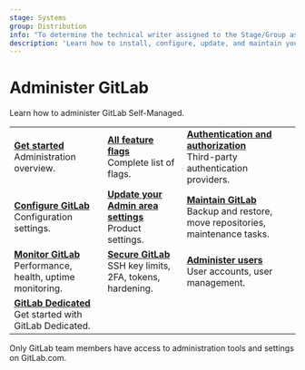 ```yaml
---
stage: Systems
group: Distribution
info: "To determine the technical writer assigned to the Stage/Group associated with this page, see https://handbook.gitlab.com/handbook/product/ux/technical-writing/#assignments"
description: 'Learn how to install, configure, update, and maintain your GitLab instance.'
---
```


# Administer GitLab

Learn how to administer GitLab Self-Managed.

| | | |
|--|--|--|
| [**Get started**](../administration/get_started.md)<br>Administration overview. | [**All feature flags**](../user/feature_flags.md)<br>Complete list of flags. | [**Authentication and authorization**](../administration/auth/index.md)<br>Third-party authentication providers. |
| [**Configure GitLab**](../administration/configure.md)<br>Configuration settings. | [**Update your Admin area settings**](../administration/settings/index.md)<br>Product settings. | [**Maintain GitLab**](../administration/operations/index.md)<br>Backup and restore, move repositories, maintenance tasks. |
| [**Monitor GitLab**](../administration/monitoring/index.md)<br>Performance, health, uptime monitoring. | [**Secure GitLab**](../security/index.md)<br>SSH key limits, 2FA, tokens, hardening. | [**Administer users**](../administration/administer_users.md)<br>User accounts, user management. |
| [**GitLab Dedicated**](../administration/dedicated/index.md)<br>Get started with GitLab Dedicated. | | |

Only GitLab team members have access to administration tools and settings on GitLab.com.
